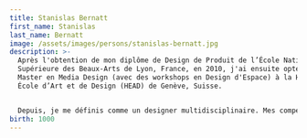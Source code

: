 ```yaml
---
title: Stanislas Bernatt
first_name: Stanislas
last_name: Bernatt
image: /assets/images/persons/stanislas-bernatt.jpg
description: >-
  Après l'obtention de mon diplôme de Design de Produit de l’École Nationale
  Supérieure des Beaux-Arts de Lyon, France, en 2010, j'ai ensuite opté pour un
  Master en Media Design (avec des workshops en Design d'Espace) à la Haute
  École d’Art et de Design (HEAD) de Genève, Suisse.


  Depuis, je me définis comme un designer multidisciplinaire. Mes compétences se sont distinguées dans des projets de graphisme, de photographie, de conception 3D, de production vidéo, d'illustrations, de design de produit et d'architecture intérieure.
birth: 1000
---
```

